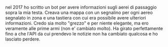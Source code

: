nel 2017 ho scritto un bot per avere informazioni sugli aerei di passaggio sopra la mia testa. 
Creava una mappa con un segnalino per ogni aereo segnalato in zona e una tastiera con cui era possibile avere ulteriori informazioni.
Credo sia molto "grezzo" e per niente elegante, ma ero veramente alle prime armi (non e' cambiato molto).
Ha girato perfettamente fino a che l'API da cui prendevo le notizie non ha cambiato qualcosa e ho lasciato perdere.
